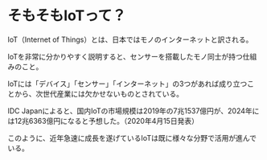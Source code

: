 # そもそもIoTって？

IoT（Internet of Things）とは、日本ではモノのインターネットと訳される。

IoTを非常に分かりやすく説明すると、センサーを搭載したモノ同士が持つ仕組みのこと。

IoTには「デバイス」「センサー」「インターネット」の3つがあれば成り立つことから、次世代産業には欠かせないものとされている。

IDC Japanによると、国内IoTの市場規模は2019年の7兆1537億円が、2024年には12兆6363億円になると予想した。（2020年4月15日発表）

このように、近年急速に成長を遂げているIoTは既に様々な分野で活用が進んでいる。
